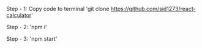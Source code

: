 
Step - 1: 
Copy code to terminal
'git clone https://github.com/sid1273/react-calculator'

Step - 2:
'npm i'

Step - 3:
'npm start'
